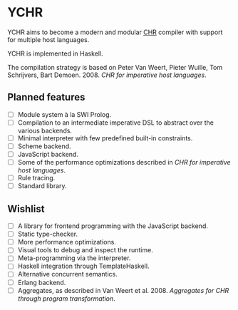# YCHR

YCHR aims to become a modern and modular
[CHR](https://sp2.informatik.uni-ulm.de/fruehwirth/constraint-handling-rules-book.html) compiler
with support for multiple host languages.

YCHR is implemented in Haskell.

The compilation strategy is based on
Peter Van Weert, Pieter Wuille, Tom Schrijvers, Bart Demoen. 2008.
_CHR for imperative host languages_.

## Planned features

- [ ] Module system à la SWI Prolog.
- [ ] Compilation to an intermediate imperative DSL to abstract over the various backends.
- [ ] Minimal interpreter with few predefined built-in constraints.
- [ ] Scheme backend.
- [ ] JavaScript backend.
- [ ] Some of the performance optimizations described in _CHR for imperative host languages_.
- [ ] Rule tracing.
- [ ] Standard library.

## Wishlist

- [ ] A library for frontend programming with the JavaScript backend.
- [ ] Static type-checker.
- [ ] More performance optimizations.
- [ ] Visual tools to debug and inspect the runtime.
- [ ] Meta-programming via the interpreter.
- [ ] Haskell integration through TemplateHaskell.
- [ ] Alternative concurrent semantics.
- [ ] Erlang backend.
- [ ] Aggregates, as described in Van Weert et al. 2008. _Aggregates for CHR through program transformation_.
